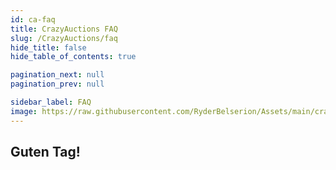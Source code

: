 ```yaml
---
id: ca-faq
title: CrazyAuctions FAQ
slug: /CrazyAuctions/faq
hide_title: false
hide_table_of_contents: true

pagination_next: null
pagination_prev: null

sidebar_label: FAQ
image: https://raw.githubusercontent.com/RyderBelserion/Assets/main/crazycrew/CCCircle.webp
---
```


## Guten Tag!